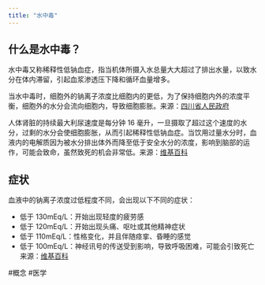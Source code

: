 ```yaml
---
title: "水中毒"
---
```

## 什么是水中毒？
水中毒又称稀释性低钠血症，指当机体所摄入水总量大大超过了排出水量，以致水分在体内滞留，引起血浆渗透压下降和循环血量增多。

当水中毒时，细胞外的钠离子浓度比细胞内的更低，为了保持细胞内外的浓度平衡，细胞外的水分会流向细胞内，导致细胞膨胀。来源：[四川省人民政府](https://www.sc.gov.cn/10462/10778/10876/202212/4dcc3b22b0654fcc8e6cbf637214da84.shtml#:~:text=%E4%BB%80%E4%B9%88%E6%98%AF%E2%80%9C%E6%B0%B4%E4%B8%AD%E6%AF%92%E2%80%9D%3F,%E7%BB%86%E8%83%9E%E5%86%85%2C%E5%AF%BC%E8%87%B4%E7%BB%86%E8%83%9E%E8%86%A8%E8%83%80%E3%80%82)

人体肾脏的持续最大利尿速度是每分钟 16 毫升，一旦摄取了超过这个速度的水分，过剩的水分会使细胞膨胀，从而引起稀释性低钠血症。当饮用过量水分时，血液内的电解质因为被水分排出体外而降至低于安全水分的浓度，影响到脑部的运作，可能会致命，虽然致死的机会非常低。来源：[维基百科](https://zh.wikipedia.org/wiki/%E6%B0%B4%E4%B8%AD%E6%AF%92)

## 症状
血液中的钠离子浓度过低程度不同，会出现以下不同的症状：
- 低于 130mEq/L：开始出现轻度的疲劳感
- 低于 120mEq/L：开始出现头痛、呕吐或其他精神症状
- 低于 110mEq/L：性格变化，并且伴随痉挛、昏睡的感觉
- 低于 100mEq/L：神经讯号的传送受到影响，导致呼吸困难，可能会引致死亡
来源：[维基百科](https://zh.wikipedia.org/wiki/%E6%B0%B4%E4%B8%AD%E6%AF%92)

#概念 #医学 